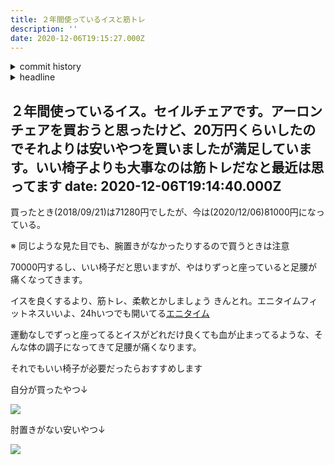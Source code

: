 ```yaml
---
title: ２年間使っているイスと筋トレ
description: ''
date: 2020-12-06T19:15:27.000Z
---
```

<!-- history area start -->
<details><summary>commit history</summary><div><ol>
<li>2020/12/06 19:14:42 9b59f82</li>
</ol></div></details>
<!-- history area end -->
<!-- toc area start -->
<details><summary>headline</summary><div>

<!-- toc -->



<!-- tocstop -->

</div></details>

<!-- toc area end -->
  ２年間使っているイス。セイルチェアです。アーロンチェアを買おうと思ったけど、20万円くらいしたのでそれよりは安いやつを買いましたが満足しています。いい椅子よりも大事なのは筋トレだなと最近は思ってます
date: 2020-12-06T19:14:40.000Z
---

買ったとき(2018/09/21)は71280円でしたが、今は(2020/12/06)81000円になっている。

※ 同じような見た目でも、腕置きがなかったりするので買うときは注意

70000円するし、いい椅子だと思いますが、やはりずっと座っていると足腰が痛くなってきます。

イスを良くするより、筋トレ、柔軟とかしましょう
きんとれ。エニタイムフィットネスいいよ、24hいつでも開いてる[エニタイム](https://www.anytimefitness.co.jp/)

運動なしでずっと座ってるとイスがどれだけ良くても血が止まってるような、そんな体の調子になってきて足腰が痛くなります。

それでもいい椅子が必要だったらおすすめします

自分が買ったやつ↓

<a notChange href="https://www.amazon.co.jp/gp/product/B0053O5I3M/ref=as_li_ss_il?ie=UTF8&psc=1&linkCode=li2&tag=kajirikajiri-22&linkId=f8a0edc75494a9e2c3afe3d47fa9a4d7&language=ja_JP" target="_blank"><img border="0" src="//ws-fe.amazon-adsystem.com/widgets/q?_encoding=UTF8&ASIN=B0053O5I3M&Format=_SL160_&ID=AsinImage&MarketPlace=JP&ServiceVersion=20070822&WS=1&tag=kajirikajiri-22&language=ja_JP" ></a><img src="https://ir-jp.amazon-adsystem.com/e/ir?t=kajirikajiri-22&language=ja_JP&l=li2&o=9&a=B0053O5I3M" width="1" height="1" border="0" alt="" style="border:none !important; margin:0px !important;" />

肘置きがない安いやつ↓

<a notChange href="https://www.amazon.co.jp/%E3%83%8F%E3%83%BC%E3%83%9E%E3%83%B3%E3%83%9F%E3%83%A9%E3%83%BC-%E3%82%BB%E3%82%A4%E3%83%AB%E3%83%81%E3%82%A7%E3%82%A2-%E3%82%A2%E3%83%BC%E3%83%A0%E3%83%AC%E3%82%B9-%E3%83%95%E3%83%AC%E3%83%BC%E3%83%A0-AS1YA22NAN265BB981H09/dp/B085WD7S5Y/ref=as_li_ss_il?_encoding=UTF8&pd_rd_i=B085WD7S5Y&pd_rd_r=a5e96597-f15a-42cc-9e9a-edd6f7fdc050&pd_rd_w=Jjm2l&pd_rd_wg=f45pv&pf_rd_p=2149407b-0896-4053-a80d-baa280ae868a&pf_rd_r=XR0R2EBRCD5RB47DHSMJ&psc=1&refRID=XR0R2EBRCD5RB47DHSMJ&linkCode=li2&tag=kajirikajiri-22&linkId=87e7b41f5f16e892da2200692d121993&language=ja_JP" target="_blank"><img border="0" src="//ws-fe.amazon-adsystem.com/widgets/q?_encoding=UTF8&ASIN=B085WD7S5Y&Format=_SL160_&ID=AsinImage&MarketPlace=JP&ServiceVersion=20070822&WS=1&tag=kajirikajiri-22&language=ja_JP" ></a><img src="https://ir-jp.amazon-adsystem.com/e/ir?t=kajirikajiri-22&language=ja_JP&l=li2&o=9&a=B085WD7S5Y" width="1" height="1" border="0" alt="" style="border:none !important; margin:0px !important;" />


